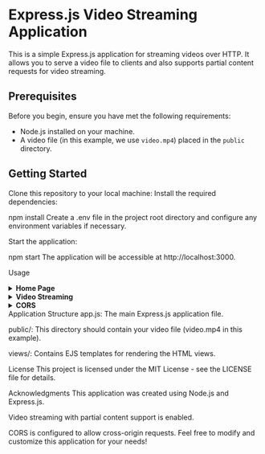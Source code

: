 # Express.js Video Streaming Application

This is a simple Express.js application for streaming videos over HTTP. It allows you to serve a video file to clients and also supports partial content requests for video streaming.

## Prerequisites

Before you begin, ensure you have met the following requirements:

- Node.js installed on your machine.
- A video file (in this example, we use `video.mp4`) placed in the `public` directory.

## Getting Started

Clone this repository to your local machine:
Install the required dependencies:

npm install
Create a .env file in the project root directory and configure any environment variables if necessary.

Start the application:

npm start
The application will be accessible at http://localhost:3000.

Usage
<details>
<summary><strong>Home Page</strong></summary>
Visit the home page at / to view the video streaming interface.

</details>
<details>
<summary><strong>Video Streaming</strong></summary>
To stream the video, go to /video.
To support partial content requests for video streaming, visit /stream-video.
</details>
<details>
<summary><strong>CORS</strong></summary>
The application includes CORS support to allow cross-origin requests. You can configure CORS settings in the code according to your requirements.

</details>
Application Structure
app.js: The main Express.js application file.

public/: This directory should contain your video file (video.mp4 in this example).

views/: Contains EJS templates for rendering the HTML views.

License
This project is licensed under the MIT License - see the LICENSE file for details.

Acknowledgments
This application was created using Node.js and Express.js.

Video streaming with partial content support is enabled.

CORS is configured to allow cross-origin requests.
Feel free to modify and customize this application for your needs!

</details>
